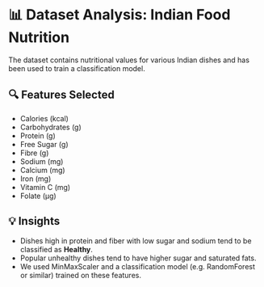 # 📊 Dataset Analysis: Indian Food Nutrition

The dataset contains nutritional values for various Indian dishes and has been used to train a classification model.

## 🔍 Features Selected
- Calories (kcal)
- Carbohydrates (g)
- Protein (g)
- Free Sugar (g)
- Fibre (g)
- Sodium (mg)
- Calcium (mg)
- Iron (mg)
- Vitamin C (mg)
- Folate (µg)

## 💡 Insights

- Dishes high in protein and fiber with low sugar and sodium tend to be classified as **Healthy**.
- Popular unhealthy dishes tend to have higher sugar and saturated fats.
- We used MinMaxScaler and a classification model (e.g. RandomForest or similar) trained on these features.